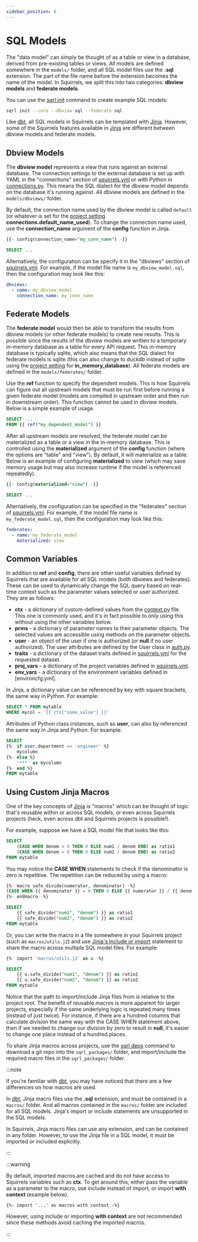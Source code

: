 ```yaml
---
sidebar_position: 6
---
```


# SQL Models

The "data model" can simply be thought of as a table or view in a database, derived from pre-existing tables or views. All models are defined somewhere in the `models/` folder, and all SQL model files use the **.sql** extension. The part of the file name before the extension becomes the name of the model. In Squirrels, we split this into two categories: **dbview models** and **federate models**.

You can use the [sqrl init] command to create example SQL models:

```bash
sqrl init --core --dbview sql --federate sql
```

Like [dbt], all SQL models in Squirrels can be templated with [Jinja]. However, some of the Squirrels features available in [Jinja] are different between dbview models and federate models.

## Dbview Models

The **dbview model** represents a view that runs against an external database. The connection settings to the external database is set up with YAML in the "connections" section of [squirrels.yml] or with Python in [connections.py]. This means the SQL dialect for the dbview model depends on the database it's running against. All dbview models are defined in the `models/dbviews/` folder.

By default, the connection name used by the dbview model is called `default` (or whatever is set for the [project setting] **connections.default_name_used**). To change the connection name used, use the **connection_name** argument of the **config** function in Jinja.

```sql
{{- config(connection_name="my_conn_name") -}}

SELECT ...
```

Alternatively, the configuration can be specify it in the "dbviews" section of [squirrels.yml]. For example, if the model file name is `my_dbview_model.sql`, then the configuration may look like this:

```yaml
dbviews:
  - name: my_dbview_model
    connection_name: my_conn_name
```

## Federate Models

The **federate model** would then be able to transform the results from dbview models (or other federate models) to create new results. This is possible since the results of the dbview models are written to a temporary in-memory database as a table for every API request. This in-memory database is typically sqlite, which also means that the SQL dialect for federate models is sqlite (this can also change to duckdb instead of sqlite using the [project setting] for **in_memory_database**). All federate models are defined in the `models/federates/` folder.

Use the **ref** function to specify the dependent models. This is how Squirrels can figure out all upstream models that must be run first before running a given federate model (models are compiled in upstream order and then run in downstream order). This function cannot be used in dbview models. Below is a simple example of usage.

```sql
SELECT ...
FROM {{ ref("my_dependent_model") }}
```

After all upstream models are resolved, the federate model can be materialized as a table or a view in the in-memory database. This is controlled using the **materialized** argument of the **config** function (where the options are "table" and "view"). By default, it will materialize as a table. Below is an example of configuring **materialized** to view (which may save memory usage but may also increase runtime if the model is referenced repeatedly).

```sql
{{- config(materialized="view") -}}

SELECT ...
```

Alternatively, the configuration can be specified in the "federates" section of [squirrels.yml]. For example, if the model file name is `my_federate_model.sql`, then the configuration may look like this:

```yaml
federates:
  - name: my_federate_model
    materialized: view
```

## Common Variables

In addition to **ref** and **config**, there are other useful variables defined by Squirrels that are available for all SQL models (both dbviews and federates). These can be used to dynamically change the SQL query based on real-time context such as the parameter values selected or user authorized. They are as follows:

- **ctx** - a dictionary of custom-defined values from the [context.py] file. This one is commonly used, and it's in fact possible to only using this without using the other variables below. 
- **prms** - a dictionary of parameter names to their parameter objects. The selected values are accessible using methods on the parameter objects.
- **user** - an object of the user if one is authorized (or **null** if no user authorized). The user attributes are defined by the User class in [auth.py].
- **traits** - a dictionary of the dataset traits defined in [squirrels.yml] for the requested dataset.
- **proj_vars** - a dictionary of the project variables defined in [squirrels.yml].
- **env_vars** - a dictionary of the environment variables defined in [environcfg.yml].

In Jinja, a dictionary value can be referenced by key with square brackets, the same way in Python. For example:

```sql
SELECT * FROM mytable
WHERE mycol = '{{ ctx["some_value"] }}'
```

Attributes of Python class instances, such as **user**, can also by referenced the same way in Jinja and Python. For example:

```sql
SELECT
{%- if user.department == 'engineer' %}
    mycolumn
{%- else %}
    '***' as mycolumn
{%- end %}
FROM mytable
```

## Using Custom Jinja Macros

One of the key concepts of [Jinja] is "macros" which can be thought of logic that's reusable within or across SQL models, or even across Squirrels projects (heck, even across dbt and Squirrels projects is possible!).

For example, suppose we have a SQL model file that looks like this:

```sql
SELECT 
    (CASE WHEN denom = 0 THEN 0 ELSE num1 / denom END) as ratio1
    (CASE WHEN denom = 0 THEN 0 ELSE num2 / denom END) as ratio2
FROM mytable
```

You may notice the **CASE WHEN** statements to check if the denominator is zero is repetitive. The repetition can be reduced by using a macro:

```sql
{%- macro safe_divide(numerator, denominator) -%}
(CASE WHEN {{ denominator }} = 0 THEN 0 ELSE {{ numerator }} / {{ denominator }} END)
{%- endmacro -%}

SELECT
    {{ safe_divide("num1", "denom") }} as ratio1
    {{ safe_divide("num2", "denom") }} as ratio2
FROM mytable
```

Or, you can write the macro in a file somewhere in your Squirrels project (such as `macros/utils.j2`) and use [Jinja's include or import](https://ttl255.com/jinja2-tutorial-part-6-include-and-import/) statement to share the macro across multiple SQL model files. For example:

```sql
{%- import 'macros/utils.j2' as u -%}

SELECT
    {{ u.safe_divide("num1", "denom") }} as ratio1
    {{ u.safe_divide("num2", "denom") }} as ratio2
FROM mytable
```

Notice that the path to import/include Jinja files from is relative to the project root. The benefit of reusable macros is more apparent for larger projects, especially if the same underlying logic is repeated many times (instead of just twice). For instance, if there are a hundred columns that calculate division the same way with the CASE WHEN statement above, then if we needed to change our division by zero to result in **null**, it's easier to change one place instead of a hundred places.

To share Jinja macros across projects, use the [sqrl deps] command to download a git repo into the `sqrl_packages/` folder, and import/include the required macro files in the `sqrl_packages/` folder.

:::note

If you're familiar with [dbt], you may have noticed that there are a few differences on how macros are used. 

In [dbt], Jinja macro files use the **.sql** extension, and must be contained in a `macros/` folder. And all macros contained in the `macros/` folder are included for all SQL models. Jinja's import or include statements are unsupported in the SQL models.

In Squirrels, Jinja macro files can use any extension, and can be contained in any folder. However, to use the Jinja file in a SQL model, it must be imported or included explicitly.

:::

:::warning

By default, imported macros are cached and do not have access to Squirrels variables such as **ctx**. To get around this, either pass the variable as a parameter to the macro, use include instead of import, or import **with context** (example below).

```
{%- import '...' as macros with context -%}
```

However, using include or importing **with context** are not recommended since these methods avoid caching the imported macros.

:::


[squirrels.yml]: ./project-file
[project setting]: ./settings
[connections.py]: ./database
[sqrl init]: ../cli/init
[sqrl deps]: ../cli/deps
[context.py]: ./context
[auth.py]: ./auth
[dbt]: https://docs.getdbt.com/docs/introduction
[Jinja]: https://ttl255.com/jinja2-tutorial-part-1-introduction-and-variable-substitution/
